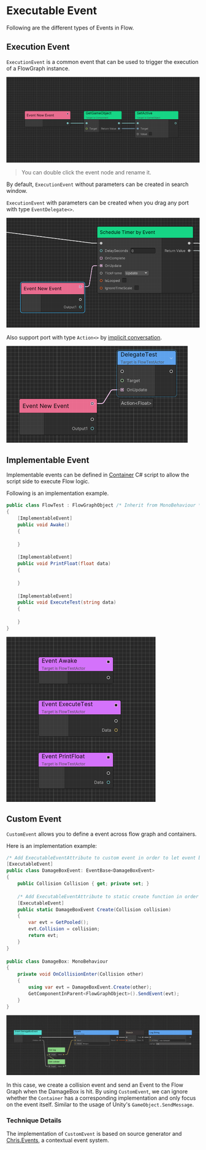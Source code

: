 # Executable Event

Following are the different types of Events in Flow.

## Execution Event

`ExecutionEvent` is a common event that can be used to trigger the execution of a FlowGraph instance.

![Execution Event](../resources/Images/flow_execution_event.png)

> You can double click the event node and rename it.

By default, `ExecutionEvent` without parameters can be created in search window.

`ExecutionEvent` with parameters can be created when you drag any port with type `EventDelegate<>`.

![Drag delegate port](../resources/Images/drag_delegate_port.png)

Also support port with type `Action<>` by [implicit conversation](#port-implict-conversation).

![Drag action port](../resources/Images/drag_delegate_port_action.png)

## Implementable Event

Implementable events can be defined in [Container](#container) C# script to allow the script side to execute Flow logic.

Following is an implementation example.

```C#
public class FlowTest : FlowGraphObject /* Inherit from MonoBehaviour */
{
    [ImplementableEvent]
    public void Awake()
    {

    }

    [ImplementableEvent]
    public void PrintFloat(float data)
    {

    }

    [ImplementableEvent]
    public void ExecuteTest(string data)
    {

    }
}
```

![Implementable Event](../resources/Images/flow_implementable_event.png)

## Custom Event

`CustomEvent` allows you to define a event across flow graph and containers. 

Here is an implementation example:

```C#
/* Add ExecutableEventAttribute to custom event in order to let event be exposed in flow graph */
[ExecutableEvent]
public class DamageBoxEvent: EventBase<DamageBoxEvent>
{
    public Collision Collision { get; private set; }

    /* Add ExecutableEventAttribute to static create function in order to let event can be created in flow graph */
    [ExecutableEvent]
    public static DamageBoxEvent Create(Collision collision)
    {
        var evt = GetPooled();
        evt.Collision = collision;
        return evt;
    }
}

public class DamageBox: MonoBehaviour
{
    private void OnCollisionEnter(Collision other) 
    {
        using var evt = DamageBoxEvent.Create(other);
        GetComponentInParent<FlowGraphObject>().SendEvent(evt);
    }
}
```

![Custom Event](../resources/Images/flow_custom_event.png)

In this case, we create a collision event and send an Event to the Flow Graph when the DamageBox is hit. 
By using `CustomEvent`, we can ignore whether the `Container` has a corresponding implementation and only focus on the event itself.
Similar to the usage of Unity's `GameObject.SendMessage`.

### Technique Details

The implementation of `CustomEvent` is based on source generator and [Chris.Events](https://github.com/AkiKurisu/Chris/blob/main/Docs/Events.md), a contextual event system.